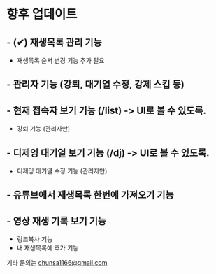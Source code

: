 # 향후 업데이트

## - (✔) 재생목록 관리 기능
- 재생목록 순서 변경 기능 추가 필요
## - 관리자 기능 (강퇴, 대기열 수정, 강제 스킵 등)
## - 현재 접속자 보기 기능 (/list) -> UI로 볼 수 있도록.
- 강퇴 기능 (관리자만)
## - 디제잉 대기열 보기 기능 (/dj) -> UI로 볼 수 있도록.
- 디제잉 대기열 수정 기능 (관리자만)
## - 유튜브에서 재생목록 한번에 가져오기 기능
## - 영상 재생 기록 보기 기능
- 링크복사 기능
- 내 재생목록에 추가 기능

기타 문의는 chunsa1166@gmail.com